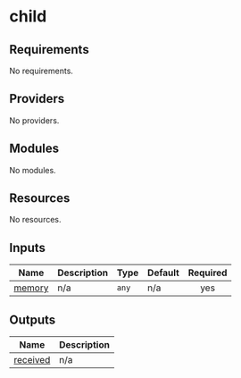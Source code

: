 # child

<!-- BEGINNING OF PRE-COMMIT-TERRAFORM DOCS HOOK -->
## Requirements

No requirements.

## Providers

No providers.

## Modules

No modules.

## Resources

No resources.

## Inputs

| Name | Description | Type | Default | Required |
|------|-------------|------|---------|:--------:|
| <a name="input_memory"></a> [memory](#input\_memory) | n/a | `any` | n/a | yes |

## Outputs

| Name | Description |
|------|-------------|
| <a name="output_received"></a> [received](#output\_received) | n/a |
<!-- END OF PRE-COMMIT-TERRAFORM DOCS HOOK -->
